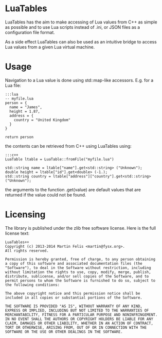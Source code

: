 # LuaTables

LuaTables has the aim to make accessing of Lua values from C++ as simple as
possible and to use Lua scripts instead of .ini, or JSON files as a
configuration file format.

As a side effect LuaTables can also be used as an intuitive bridge to
access Lua values from a given Lua virtual machine.

# Usage

Navigation to a Lua value is done using std::map-like accessors. E.g. for a
Lua file:

    :::lua
    -- myfile.lua
    person = {
      name = "James",
      height = 1.87,
      address = {
        country = "United Kingdom"
      }
    }

    return person

the contents can be retrieved from C++ using LuaTables using:

    :::c++
    LuaTable ltable = LuaTable::fromFile("myfile.lua")

    std::string name = ltable["name"].get<std::string> ("Unknown");
    double height = ltable["id"].get<double> (-1.);
    std::string country = ltable["address"]["country"].get<std::string> ("Unknown");

the arguments to the function .get<type>(value) are default values that are
returned if the value could not be found.

# Licensing

The library is published under the zlib free software license. Here is the
full license text:

    LuaTables++
    Copyright (c) 2013-2014 Martin Felis <martin@fysx.org>.
    All rights reserved.
    
    Permission is hereby granted, free of charge, to any person obtaining
    a copy of this software and associated documentation files (the
    "Software"), to deal in the Software without restriction, including
    without limitation the rights to use, copy, modify, merge, publish,
    distribute, sublicense, and/or sell copies of the Software, and to
    permit persons to whom the Software is furnished to do so, subject to
    the following conditions:
    
    The above copyright notice and this permission notice shall be
    included in all copies or substantial portions of the Software.
    
    THE SOFTWARE IS PROVIDED "AS IS", WITHOUT WARRANTY OF ANY KIND,
    EXPRESS OR IMPLIED, INCLUDING BUT NOT LIMITED TO THE WARRANTIES OF
    MERCHANTABILITY, FITNESS FOR A PARTICULAR PURPOSE AND NONINFRINGEMENT.
    IN NO EVENT SHALL THE AUTHORS OR COPYRIGHT HOLDERS BE LIABLE FOR ANY
    CLAIM, DAMAGES OR OTHER LIABILITY, WHETHER IN AN ACTION OF CONTRACT,
    TORT OR OTHERWISE, ARISING FROM, OUT OF OR IN CONNECTION WITH THE
    SOFTWARE OR THE USE OR OTHER DEALINGS IN THE SOFTWARE.
